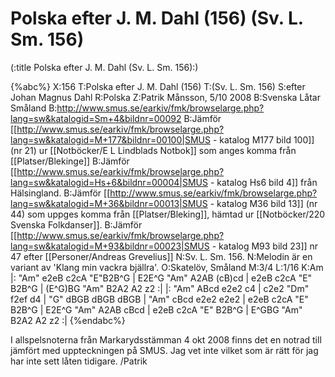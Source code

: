 # Polska efter J. M. Dahl (156) (Sv. L. Sm. 156)

(:title Polska efter J. M. Dahl (Sv. L. Sm. 156):)

{%abc%}
X:156
T:Polska efter J. M. Dahl (156)
T:(Sv. L. Sm. 156)
S:efter Johan Magnus Dahl
R:Polska
Z:Patrik Månsson, 5/10 2008
B:Svenska Låtar Småland
B:http://www.smus.se/earkiv/fmk/browselarge.php?lang=sw&katalogid=Sm+4&bildnr=00092
B:Jämför [[http://www.smus.se/earkiv/fmk/browselarge.php?lang=sw&katalogid=M+177&bildnr=00100|SMUS - katalog M177 bild 100]] (nr 21) ur [[Notböcker/E L Lindblads Notbok]] som anges komma från [[Platser/Blekinge]]
B:Jämför [[http://www.smus.se/earkiv/fmk/browselarge.php?lang=sw&katalogid=Hs+6&bildnr=00004|SMUS - katalog Hs6 bild 4]] från Hälsingland.
B:Jämför [[http://www.smus.se/earkiv/fmk/browselarge.php?lang=sw&katalogid=M+36&bildnr=00013|SMUS - katalog M36 bild 13]] (nr 44) som uppges komma från [[Platser/Bleking]], hämtad ur [[Notböcker/220 Svenska Folkdanser]].
B:Jämför [[http://www.smus.se/earkiv/fmk/browselarge.php?lang=sw&katalogid=M+93&bildnr=00023|SMUS - katalog M93 bild 23]] nr 47 efter [[Personer/Andreas Grevelius]]
N:Sv. L. Sm. 156.
N:Melodin är en variant av 'Klang min vackra bjällra'.
O:Skatelöv, Småland
M:3/4
L:1/16
K:Am
|: "Am" e2eB c2cA "E"B2B^G | E2E^G "Am" A2AB (cB)cd | e2eB c2cA "E" B2B^G | (E^G)BG "Am" B2A2 A2 z2 :|
|: "Am" ABcd e2e2 c4 | c2e2 "Dm" f2ef d4 | "G" dBGB dBGB dBGB | "Am" cBcd e2e2 e2e2 |
e2eB c2cA "E" B2B^G | E2E^G "Am" A2AB cBcd | e2eB c2cA "E" B2B^G | E^GBG "Am" B2A2 A2 z2 :|
{%endabc%}

I allspelsnoterna från Markarydsstämman 4 okt 2008 finns det en notrad till jämfört med uppteckningen på SMUS. Jag vet inte vilket som är rätt för jag har inte sett låten tidigare. /Patrik

